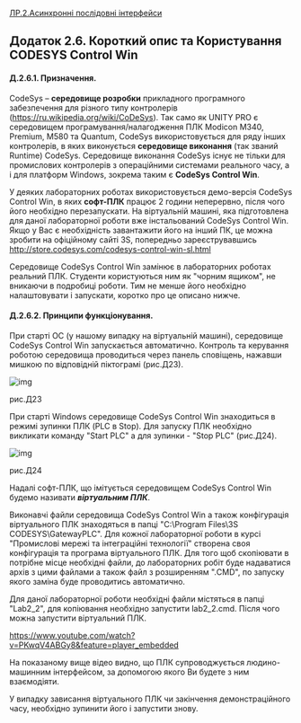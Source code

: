 [ЛР.2.Асинхронні послідовні інтерфейси](lab2.md)

## Додаток 2.6. Короткий опис та Користування CODESYS Control Win

#### Д.2.6.1. Призначення. 

CodeSys – **середовище розробки** прикладного програмного забезпечення для різного типу контролерів (https://ru.wikipedia.org/wiki/CoDeSys). Так само як UNITY PRO є середовищем програмування/налагодження ПЛК Modicon M340, Premium, M580 та Quantum, CodeSys використовується для ряду інших контролерів, в яких виконується **середовище виконання** (так званий Runtime) CodeSys. Середовище виконання CodeSys існує не тільки для промислових контролерів з операційними системами реального часу, а і для платформ Windows, зокрема таким є **CodeSys Control Win**.

У деяких лабораторних роботах використовується демо-версія CodeSys Control Win, в яких **софт-ПЛК** працює 2 години неперервно, після чого його необхідно перезапускати. На віртуальній машині, яка підготовлена для даної лабораторної роботи вже інстальований CodeSys Control Win. Якщо у Вас є необхідність завантажити його на інший ПК, це можна зробити на офіційному сайті 3S, попередньо зареєструвавшись http://store.codesys.com/codesys-control-win-sl.html

Середовище CodeSys Control Win замінює в лабораторних роботах реальний ПЛК. Студенти користуються ним як "чорним ящиком", не вникаючи в подробиці роботи. Тим не менше його необхідно налаштовувати і запускати, коротко про це описано нижче. 

#### Д.2.6.2. Принципи функціонування. 

При старті ОС (у нашому випадку на віртуальній машині), середовище CodeSys Control Win запускається автоматично. Контроль та керування роботою середовища проводиться через панель сповіщень, нажавши мишкою по відповідній піктограмі (рис.Д23).  

![img](media2/Д23.png)

рис.Д23

При старті Windows середовище CodeSys Control Win знаходиться в режимі зупинки ПЛК (PLC в Stop). Для запуску ПЛК необхідно викликати команду "Start PLC" а для зупинки - "Stop PLC" (рис.Д24).  

 

![img](media2/Д24.png)

рис.Д24

Надалі софт-ПЛК, що імітується середовищем CodeSys Control Win будемо називати ***віртуальним ПЛК***. 

Виконавчі файли середовища CodeSys Control Win а також конфігурація віртуального ПЛК знаходяться в папці "C:\Program Files\3S CODESYS\GatewayPLC". Для кожної лабораторної роботи в курсі "Промислові мережі та інтеграційні технології" створена своя конфігурація та програма віртуального ПЛК. Для того щоб скопіювати в потрібне місце необхідні файли, до лабораторних робіт буде надаватися архів з цими файлами а також файл з розширенням ".CMD", по запуску якого заміна буде проводитись автоматично. 

Для даної лабораторної роботи необхідні файли містяться в папці "Lab2_2", для копіювання необхідно запустити lab2_2.cmd. Після чого можна запустити віртуальний ПЛК.

<https://www.youtube.com/watch?v=PKwqV4ABGy8&feature=player_embedded>

На показаному вище відео видно, що ПЛК супроводжується людино-машинним інтерфейсом, за допомогою якого Ви будете з ним взаємодіяти.

У випадку зависання віртуального ПЛК чи закінчення демонстраційного часу, необхідно зупинити його і запустити знову. 
